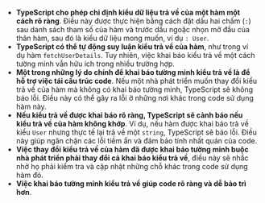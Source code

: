 *   **TypeScript cho phép chỉ định kiểu dữ liệu trả về của một hàm một cách rõ ràng**. 
Điều này được thực hiện bằng cách đặt dấu hai chấm (`:`) sau danh sách tham số của hàm và 
trước dấu ngoặc nhọn mở đầu của thân hàm, sau đó là kiểu dữ liệu mong muốn, ví dụ `: User`.
*   **TypeScript có thể tự động suy luận kiểu trả về của hàm**, như trong ví dụ hàm `fetchUserDetails`. 
Tuy nhiên, việc khai báo kiểu trả về một cách tường minh vẫn hữu ích trong nhiều trường hợp.
*   **Một trong những lý do chính để khai báo tường minh kiểu trả về là để hỗ trợ việc tái cấu trúc code**. 
Nếu một nhà phát triển muốn thay đổi kiểu trả về của hàm mà không có khai báo tường minh, TypeScript sẽ không báo lỗi. 
Điều này có thể gây ra lỗi ở những nơi khác trong code sử dụng hàm này.
*   **Nếu kiểu trả về được khai báo rõ ràng, TypeScript sẽ cảnh báo nếu kiểu trả về của hàm không khớp**. 
Ví dụ, nếu hàm được khai báo trả về kiểu `User` nhưng thực tế lại trả về một `string`, TypeScript sẽ báo lỗi. 
Điều này giúp ngăn chặn các lỗi tiềm ẩn và đảm bảo tính nhất quán của code.
*   **Việc thay đổi kiểu trả về của hàm đã được khai báo tường minh buộc nhà phát triển phải thay đổi cả khai báo kiểu trả về**, điều này sẽ nhắc nhở họ phải kiểm tra và cập nhật những chỗ khác trong code sử dụng hàm đó.
*   **Việc khai báo tường minh kiểu trả về giúp code rõ ràng và dễ bảo trì hơn**.
